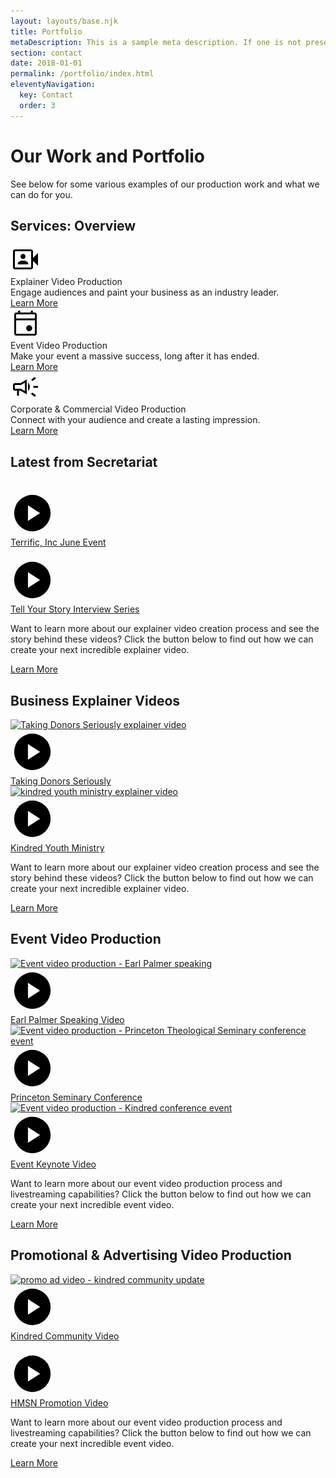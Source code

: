 ```yaml
---
layout: layouts/base.njk
title: Portfolio
metaDescription: This is a sample meta description. If one is not present in your page/post's front matter, the default metadata.desciption will be used instead.
section: contact
date: 2018-01-01
permalink: /portfolio/index.html
eleventyNavigation:
  key: Contact
  order: 3
---
```




<div>
    <div class="section wf-section">
        <div class="w-container">
            <h1 class="heading">Our Work and Portfolio</h1>
            <div class="w-richtext">
                <p>See below for some various examples of our production work and what we can do for you.</p>
            </div>
            <h2 class="heading">Services: Overview</h2>
            <div class="mt60">
                <div data-w-id="aa2fe41e-cf4e-e82e-18e1-5431b7359d4e" style="opacity: 1;" class="w-layout-grid l-homecard-grid l-homecard-grid-3">
                    <div id="w-node-_0b20fdb9-d3a7-07ba-d51d-b2a0ef96e046-26e01e98" class="c-homecard">
                        <div class="c-homecard__icon">
                            <svg class="material-icon c-homecard__icon-svg video_camera_front" xmlns="http://www.w3.org/2000/svg" height="48" width="48"><path d="M11.6 32.1h16.8v-1.05q0-2.3-2.25-3.625Q23.9 26.1 20 26.1q-3.9 0-6.15 1.325-2.25 1.325-2.25 3.625Zm8.4-8.75q1.75 0 2.875-1.125T24 19.35q0-1.75-1.125-2.875T20 15.35q-1.75 0-2.875 1.125T16 19.35q0 1.75 1.125 2.875T20 23.35ZM7 40q-1.2 0-2.1-.9Q4 38.2 4 37V11q0-1.2.9-2.1Q5.8 8 7 8h26q1.2 0 2.1.9.9.9.9 2.1v10.75l8-8v20.5l-8-8V37q0 1.2-.9 2.1-.9.9-2.1.9Zm0-3h26V11H7v26Zm0 0V11v26Z"/></svg>
                        </div>
                        <div class="c-homecard__heading">Explainer Video Production</div>
                        <div class="c-homecard__text mb20">Engage audiences and paint your business as an industry leader.</div>
                        <a class="w-button btn" href="/portfolio/explainer-videos">Learn More</a>
                    </div>
                    <div id="w-node-_97e33198-9f9d-78d0-e477-5ceab7e300db-26e01e98" class="c-homecard">
                        <div class="c-homecard__icon">
                            <svg class="material-icon c-homecard__icon-svg" xmlns="http://www.w3.org/2000/svg" height="48" width="48"><path d="M29.85 37q-2.05 0-3.45-1.4-1.4-1.4-1.4-3.45 0-2.05 1.4-3.45 1.4-1.4 3.45-1.4 2.05 0 3.45 1.4 1.4 1.4 1.4 3.45 0 2.05-1.4 3.45-1.4 1.4-3.45 1.4ZM9 44q-1.2 0-2.1-.9Q6 42.2 6 41V10q0-1.2.9-2.1Q7.8 7 9 7h3.25V4h3.25v3h17V4h3.25v3H39q1.2 0 2.1.9.9.9.9 2.1v31q0 1.2-.9 2.1-.9.9-2.1.9Zm0-3h30V19.5H9V41Zm0-24.5h30V10H9Zm0 0V10v6.5Z"/></svg>
                        </div>
                        <div class="c-homecard__heading">Event Video Production</div>
                        <div class="c-homecard__text mb20">Make your event a massive success, long after it has ended.</div>
                        <a class="w-button btn" href="/portfolio/event-video-production">Learn More</a>
                    </div>
                    <div id="w-node-_547b93b1-c6c3-5270-3817-3ea4035f6adb-26e01e98" class="c-homecard">
                        <div class="c-homecard__icon">
                            <svg class="material-icon c-homecard__icon-svg" xmlns="http://www.w3.org/2000/svg" height="48" width="48"><path d="M36.5 25.5v-3H44v3ZM39 40l-6.05-4.5 1.8-2.4 6.05 4.5Zm-4.1-25.15-1.8-2.4L39 8l1.8 2.4ZM10.5 38v-8H7q-1.25 0-2.125-.875T4 27v-6q0-1.25.875-2.125T7 18h9l10-6v24l-10-6h-2.5v8ZM28 30.7V17.3q1.35 1.2 2.175 2.925Q31 21.95 31 24t-.825 3.775Q29.35 29.5 28 30.7ZM7 21v6h9.8l6.2 3.7V17.3L16.8 21Zm8 3Z"/></svg>
                        </div>
                        <div class="c-homecard__heading">Corporate & Commercial Video Production</div>
                        <div class="c-homecard__text mb20">Connect with your audience and create a lasting impression.</div>
                        <a class="w-button btn" href="/portfolio/commercial">Learn More</a>
                    </div>
                </div>
            </div>
        </div>
    </div>
    <div class="section light wf-section">
        <div class="w-container">
            <h2 class="heading">Latest from Secretariat</h2>
            <div class="allworkgrid__wrap">
                <a href="/portfolio/videos/terrific-inc-june-event" class="allworkgriditem w-inline-block"> 
                    <div class="allworkgriditem__bgwrap">
                        <img src="/static/images/a1.webp" loading="lazy" srcset="/static/images/a1-p-500.jpg 500w, /static/images/a1-p-800.jpg 800w, /static/images/a1-p-1080.jpg 1080w, /static/images/a1-p-1600.jpg 1600w, /static/images/a1.webp 1735w" sizes="(max-width: 479px) 100vw, 400px" alt="" class="allworkgriditem__bgimg">
                    </div> 
                    <div class="allworkgriditem__content">
                        <div class="allworkgriditem__iconwrap">
                            <svg class="allworkgriditem__icon" height="70" width="70" viewBox="0 0 48 48" xmlns="http://www.w3.org/2000/svg" height="48" width="48"><path d="M19.15 32.5 32.5 24l-13.35-8.5ZM24 44q-4.1 0-7.75-1.575-3.65-1.575-6.375-4.3-2.725-2.725-4.3-6.375Q4 28.1 4 24q0-4.15 1.575-7.8 1.575-3.65 4.3-6.35 2.725-2.7 6.375-4.275Q19.9 4 24 4q4.15 0 7.8 1.575 3.65 1.575 6.35 4.275 2.7 2.7 4.275 6.35Q44 19.85 44 24q0 4.1-1.575 7.75-1.575 3.65-4.275 6.375t-6.35 4.3Q28.15 44 24 44Z"/></svg>
                        </div>
                        <div class="allworkgriditem__title">Terrific, Inc June Event</div>
                    </div> 
                    <div class="allworkgriditem__border"></div> 
                    <div class="allworkgriditem__overlaydark"></div> 
                    <div class="allworkgriditem__overlay"></div> 
                </a>
                <a href="/portfolio/videos/tell-your-story-interview-series" class="allworkgriditem w-inline-block"> 
                    <div class="allworkgriditem__bgwrap">
                        <img src="/static/images/Untitled2.webp" loading="lazy" srcset="/static/images/Untitled2-p-500.jpg 500w, /static/images/Untitled2-p-800.jpg 800w, /static/images/Untitled2-p-1080.jpg 1080w, /static/images/Untitled2-p-1600.jpg 1600w, /static/images/Untitled2.webp 1889w" sizes="(max-width: 479px) 100vw, 400px" alt="" class="allworkgriditem__bgimg">
                    </div> 
                    <div class="allworkgriditem__content">
                        <div class="allworkgriditem__iconwrap">
                            <svg class="allworkgriditem__icon" height="70" width="70" viewBox="0 0 48 48" xmlns="http://www.w3.org/2000/svg" height="48" width="48"><path d="M19.15 32.5 32.5 24l-13.35-8.5ZM24 44q-4.1 0-7.75-1.575-3.65-1.575-6.375-4.3-2.725-2.725-4.3-6.375Q4 28.1 4 24q0-4.15 1.575-7.8 1.575-3.65 4.3-6.35 2.725-2.7 6.375-4.275Q19.9 4 24 4q4.15 0 7.8 1.575 3.65 1.575 6.35 4.275 2.7 2.7 4.275 6.35Q44 19.85 44 24q0 4.1-1.575 7.75-1.575 3.65-4.275 6.375t-6.35 4.3Q28.15 44 24 44Z"/></svg>
                        </div>
                        <div class="allworkgriditem__title">Tell Your Story Interview Series</div>
                    </div> 
                    <div class="allworkgriditem__border"></div> 
                    <div class="allworkgriditem__overlaydark"></div> 
                    <div class="allworkgriditem__overlay"></div> 
                </a>
            </div>
            <p class="content">Want to learn more about our explainer video creation process and see the story behind these videos? Click the button below to find out how we can create your next incredible explainer video.</p>
            <a href="/portfolio/explainer-videos" class="btn green lg w-button">Learn More</a>
        </div>
    </div>
    <div class="section light wf-section">
        <div class="w-container">
            <h2 class="heading">Business Explainer Videos</h2>
            <div class="allworkgrid__wrap">
                <a href="/portfolio/videos/explainer-video-taking-donors-seriously" class="allworkgriditem w-inline-block"> 
                    <div class="allworkgriditem__bgwrap">
                        <img src="/static/images/Untitled-brad.jpg" loading="lazy" srcset="/static/images/Untitled-brad-p-500.jpeg 500w, /static/images/Untitled-brad-p-800.jpeg 800w, /static/images/Untitled-brad-p-1080.jpeg 1080w, /static/images/Untitled-brad.jpg 1920w" sizes="(max-width: 479px) 100vw, 400px" alt="Taking Donors Seriously explainer video" class="allworkgriditem__bgimg">
                    </div> 
                    <div class="allworkgriditem__content">
                        <div class="allworkgriditem__iconwrap">
                            <svg class="allworkgriditem__icon" height="70" width="70" viewBox="0 0 48 48" xmlns="http://www.w3.org/2000/svg" height="48" width="48"><path d="M19.15 32.5 32.5 24l-13.35-8.5ZM24 44q-4.1 0-7.75-1.575-3.65-1.575-6.375-4.3-2.725-2.725-4.3-6.375Q4 28.1 4 24q0-4.15 1.575-7.8 1.575-3.65 4.3-6.35 2.725-2.7 6.375-4.275Q19.9 4 24 4q4.15 0 7.8 1.575 3.65 1.575 6.35 4.275 2.7 2.7 4.275 6.35Q44 19.85 44 24q0 4.1-1.575 7.75-1.575 3.65-4.275 6.375t-6.35 4.3Q28.15 44 24 44Z"/></svg>
                        </div>
                        <div class="allworkgriditem__title">Taking Donors Seriously</div>
                    </div> 
                    <div class="allworkgriditem__border"></div> 
                    <div class="allworkgriditem__overlaydark"></div> 
                    <div class="allworkgriditem__overlay"></div> 
                </a>
                <a href="/portfolio/videos/explainer-video-youth-ministry-hacks" class="allworkgriditem w-inline-block"> 
                    <div class="allworkgriditem__bgwrap">
                        <img src="/static/images/Untitled-kym11.jpg" loading="lazy" srcset="/static/images/Untitled-kym11-p-500.jpeg 500w, /static/images/Untitled-kym11-p-800.jpeg 800w, /static/images/Untitled-kym11-p-1080.jpeg 1080w, /static/images/Untitled-kym11.jpg 1280w" sizes="(max-width: 479px) 100vw, 400px" alt="kindred youth ministry explainer video" class="allworkgriditem__bgimg">
                    </div> <div class="allworkgriditem__content">
                        <div class="allworkgriditem__iconwrap">
                            <svg class="allworkgriditem__icon" height="70" width="70" viewBox="0 0 48 48" xmlns="http://www.w3.org/2000/svg" height="48" width="48"><path d="M19.15 32.5 32.5 24l-13.35-8.5ZM24 44q-4.1 0-7.75-1.575-3.65-1.575-6.375-4.3-2.725-2.725-4.3-6.375Q4 28.1 4 24q0-4.15 1.575-7.8 1.575-3.65 4.3-6.35 2.725-2.7 6.375-4.275Q19.9 4 24 4q4.15 0 7.8 1.575 3.65 1.575 6.35 4.275 2.7 2.7 4.275 6.35Q44 19.85 44 24q0 4.1-1.575 7.75-1.575 3.65-4.275 6.375t-6.35 4.3Q28.15 44 24 44Z"/></svg>
                        </div>
                        <div class="allworkgriditem__title">Kindred Youth Ministry</div>
                    </div> <div class="allworkgriditem__border"></div> 
                    <div class="allworkgriditem__overlaydark"></div> 
                    <div class="allworkgriditem__overlay"></div> 
                </a>
            </div>
            <p class="content">Want to learn more about our explainer video creation process and see the story behind these videos? Click the button below to find out how we can create your next incredible explainer video.</p>
            <a href="/portfolio/explainer-videos" class="btn green lg w-button">Learn More</a>
        </div>
    </div>
    <div class="section wf-section">
        <div class="w-container">
            <h2 class="heading">Event Video Production</h2>
            <div class="allworkgrid__wrap">
                <a href="/portfolio/videos/earl-palmer-speaking-video" class="allworkgriditem w-inline-block"> <div class="allworkgriditem__bgwrap">
                        <img src="/static/images/Untitled.jpg" loading="lazy" srcset="/static/images/Untitled-p-500.jpeg 500w, /static/images/Untitled-p-800.jpeg 800w, /static/images/Untitled-p-1080.jpeg 1080w, /static/images/Untitled.jpg 1920w" sizes="(max-width: 479px) 100vw, 400px" alt="Event video production - Earl Palmer speaking" class="allworkgriditem__bgimg">
                    </div> <div class="allworkgriditem__content">
                        <div class="allworkgriditem__iconwrap">
                            <svg class="allworkgriditem__icon" height="70" width="70" viewBox="0 0 48 48" xmlns="http://www.w3.org/2000/svg" height="48" width="48"><path d="M19.15 32.5 32.5 24l-13.35-8.5ZM24 44q-4.1 0-7.75-1.575-3.65-1.575-6.375-4.3-2.725-2.725-4.3-6.375Q4 28.1 4 24q0-4.15 1.575-7.8 1.575-3.65 4.3-6.35 2.725-2.7 6.375-4.275Q19.9 4 24 4q4.15 0 7.8 1.575 3.65 1.575 6.35 4.275 2.7 2.7 4.275 6.35Q44 19.85 44 24q0 4.1-1.575 7.75-1.575 3.65-4.275 6.375t-6.35 4.3Q28.15 44 24 44Z"/></svg>
                        </div>
                        <div class="allworkgriditem__title">Earl Palmer Speaking Video</div>
                    </div> <div class="allworkgriditem__border"></div> <div class="allworkgriditem__overlaydark"></div> <div class="allworkgriditem__overlay"></div> 
                </a>
                <a href="/portfolio/videos/princeton-seminary-conference-video" class="allworkgriditem w-inline-block"> <div class="allworkgriditem__bgwrap">
                        <img src="/static/images/princeton-event-promo.jpg" loading="lazy" srcset="/static/images/princeton-event-promo-p-500.jpeg 500w, /static/images/princeton-event-promo-p-800.jpeg 800w, /static/images/princeton-event-promo.jpg 1280w" sizes="(max-width: 479px) 100vw, 400px" alt="Event video production - Princeton Theological Seminary conference event" class="allworkgriditem__bgimg">
                    </div> <div class="allworkgriditem__content">
                        <div class="allworkgriditem__iconwrap">
                            <svg class="allworkgriditem__icon" height="70" width="70" viewBox="0 0 48 48" xmlns="http://www.w3.org/2000/svg" height="48" width="48"><path d="M19.15 32.5 32.5 24l-13.35-8.5ZM24 44q-4.1 0-7.75-1.575-3.65-1.575-6.375-4.3-2.725-2.725-4.3-6.375Q4 28.1 4 24q0-4.15 1.575-7.8 1.575-3.65 4.3-6.35 2.725-2.7 6.375-4.275Q19.9 4 24 4q4.15 0 7.8 1.575 3.65 1.575 6.35 4.275 2.7 2.7 4.275 6.35Q44 19.85 44 24q0 4.1-1.575 7.75-1.575 3.65-4.275 6.375t-6.35 4.3Q28.15 44 24 44Z"/></svg>
                        </div>
                        <div class="allworkgriditem__title">Princeton Seminary Conference</div>
                    </div> <div class="allworkgriditem__border"></div> <div class="allworkgriditem__overlaydark"></div> 
                    <div class="allworkgriditem__overlay"></div> 
                </a>
                <a href="/portfolio/videos/kindred-conference-event-keynote-video" class="allworkgriditem w-inline-block"> 
                    <div class="allworkgriditem__bgwrap">
                        <img src="/static/images/event-keynote.jpg" loading="lazy" srcset="/static/images/event-keynote-p-500.jpeg 500w, /static/images/event-keynote-p-800.jpeg 800w, /static/images/event-keynote-p-1080.jpeg 1080w, /static/images/event-keynote-p-1600.jpeg 1600w, /static/images/event-keynote.jpg 1920w" sizes="(max-width: 479px) 100vw, 400px" alt="Event video production - Kindred conference event" class="allworkgriditem__bgimg">
                    </div> <div class="allworkgriditem__content">
                        <div class="allworkgriditem__iconwrap">
                            <svg class="allworkgriditem__icon" height="70" width="70" viewBox="0 0 48 48" xmlns="http://www.w3.org/2000/svg" height="48" width="48"><path d="M19.15 32.5 32.5 24l-13.35-8.5ZM24 44q-4.1 0-7.75-1.575-3.65-1.575-6.375-4.3-2.725-2.725-4.3-6.375Q4 28.1 4 24q0-4.15 1.575-7.8 1.575-3.65 4.3-6.35 2.725-2.7 6.375-4.275Q19.9 4 24 4q4.15 0 7.8 1.575 3.65 1.575 6.35 4.275 2.7 2.7 4.275 6.35Q44 19.85 44 24q0 4.1-1.575 7.75-1.575 3.65-4.275 6.375t-6.35 4.3Q28.15 44 24 44Z"/></svg>
                        </div>
                        <div class="allworkgriditem__title">Event Keynote Video</div>
                    </div> <div class="allworkgriditem__border"></div> 
                    <div class="allworkgriditem__overlaydark"></div> 
                    <div class="allworkgriditem__overlay"></div> 
                </a>
            </div>
            <p>Want to learn more about our event video production process and livestreaming capabilities? Click the button below to find out how we can create your next incredible event video.</p>
            <a href="/portfolio/event-video-production" class="btn green lg w-button">Learn More</a>
        </div>
    </div>
    <div class="section wf-section light">
        <div class="w-container">
            <h2 class="heading">Promotional &amp;&nbsp;Advertising Video Production</h2>
            <div class="allworkgrid__wrap">
                <a href="/portfolio/videos/kindred-community-video" class="allworkgriditem w-inline-block"> <div class="allworkgriditem__bgwrap">
                        <img src="/static/images/community-update-video.jpg" loading="lazy" srcset="/static/images/community-update-video-p-500.jpeg 500w, /static/images/community-update-video-p-800.jpeg 800w, /static/images/community-update-video-p-1080.jpeg 1080w, /static/images/community-update-video-p-1600.jpeg 1600w, /static/images/community-update-video.jpg 1920w" sizes="(max-width: 479px) 100vw, 400px" alt="promo ad video - kindred community update" class="allworkgriditem__bgimg">
                    </div> <div class="allworkgriditem__content">
                        <div class="allworkgriditem__iconwrap">
                            <svg class="allworkgriditem__icon" height="70" width="70" viewBox="0 0 48 48" xmlns="http://www.w3.org/2000/svg" height="48" width="48"><path d="M19.15 32.5 32.5 24l-13.35-8.5ZM24 44q-4.1 0-7.75-1.575-3.65-1.575-6.375-4.3-2.725-2.725-4.3-6.375Q4 28.1 4 24q0-4.15 1.575-7.8 1.575-3.65 4.3-6.35 2.725-2.7 6.375-4.275Q19.9 4 24 4q4.15 0 7.8 1.575 3.65 1.575 6.35 4.275 2.7 2.7 4.275 6.35Q44 19.85 44 24q0 4.1-1.575 7.75-1.575 3.65-4.275 6.375t-6.35 4.3Q28.15 44 24 44Z"/></svg>
                        </div>
                        <div class="allworkgriditem__title">Kindred Community Video</div>
                    </div> <div class="allworkgriditem__border"></div> 
                    <div class="allworkgriditem__overlaydark"></div> 
                    <div class="allworkgriditem__overlay"></div> 
                </a>
                <a href="/portfolio/videos/hmsn-promotion-video" class="allworkgriditem w-inline-block"> <div class="allworkgriditem__bgwrap">
                        <img src="/static/images/Untitled-2-9.47.28-AM.jpg" loading="lazy" srcset="/static/images/Untitled-2-9.47.28-AM-p-500.jpeg 500w, /static/images/Untitled-2-9.47.28-AM-p-800.jpeg 800w, /static/images/Untitled-2-9.47.28-AM-p-1080.jpeg 1080w, /static/images/Untitled-2-9.47.28-AM.jpg 1280w" sizes="(max-width: 479px) 100vw, 400px" alt="" class="allworkgriditem__bgimg">
                    </div> <div class="allworkgriditem__content">
                        <div class="allworkgriditem__iconwrap">
                            <svg class="allworkgriditem__icon" height="70" width="70" viewBox="0 0 48 48" xmlns="http://www.w3.org/2000/svg" height="48" width="48"><path d="M19.15 32.5 32.5 24l-13.35-8.5ZM24 44q-4.1 0-7.75-1.575-3.65-1.575-6.375-4.3-2.725-2.725-4.3-6.375Q4 28.1 4 24q0-4.15 1.575-7.8 1.575-3.65 4.3-6.35 2.725-2.7 6.375-4.275Q19.9 4 24 4q4.15 0 7.8 1.575 3.65 1.575 6.35 4.275 2.7 2.7 4.275 6.35Q44 19.85 44 24q0 4.1-1.575 7.75-1.575 3.65-4.275 6.375t-6.35 4.3Q28.15 44 24 44Z"/></svg>
                        </div>
                        <div class="allworkgriditem__title">HMSN Promotion Video</div>
                    </div> <div class="allworkgriditem__border"></div> 
                    <div class="allworkgriditem__overlaydark _5"></div> 
                    <div class="allworkgriditem__overlay"></div> 
                </a>
            </div>
            <p>Want to learn more about our event video production process and livestreaming capabilities? Click the button below to find out how we can create your next incredible event video.</p>
            <a href="/portfolio/event-video-production" class="btn green lg w-button">Learn More</a>
        </div>
    </div>
</div>